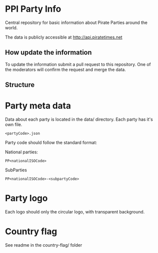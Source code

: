 # PPI Party Info

Central repository for basic information about Pirate Parties around the world.

The data is publicly accessible at http://api.piratetimes.net


## How update the information

To update the information submit a pull request to this repository. One of the moderators will confirm the request and merge the data.


## Structure

# Party meta data

Data about each party is located in the data/ directory. Each party has it's own file. 

`<partyCode>.json`

Party code should follow the standard format:

National parties:

`PP<nationalISOCode>`

SubParties

`PP<nationalISOCode>-<subpartyCode>`

# Party logo

Each logo should only the circular logo, with transparent background.

# Country flag

See readme in the country-flag/ folder